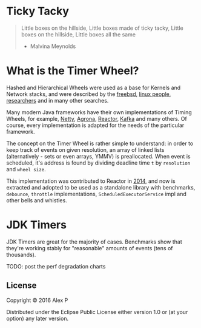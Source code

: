 # Ticky Tacky

> Little boxes on the hillside,
> Little boxes made of ticky tacky,
> Little boxes on the hillside,
> Little boxes all the same
> - Malvina Meynolds

# What is the Timer Wheel?

Hashed and Hierarchical Wheels were used as a base for Kernels and Network stacks, and
were described by the [freebsd](http://people.freebsd.org/~davide/asia/callout_paper.pdf),
[linux people](http://lwn.net/Articles/156329/),
[researchers](http://www.cs.columbia.edu/~nahum/w6998/papers/ton97-timing-wheels.pdf) and
in many other searches.

Many modern Java frameworks have their own implementations of Timing Wheels, for example,
[Netty](https://github.com/netty/netty/blob/4.1/common/src/main/java/io/netty/util/HashedWheelTimer.java),
[Agrona](https://github.com/real-logic/Agrona/blob/master/src/main/java/uk/co/real_logic/agrona/TimerWheel.java),
[Reactor](https://github.com/reactor/reactor-core/blob/master/src/main/java/reactor/core/timer/HashWheelTimer.java),
[Kafka](https://github.com/apache/kafka/blob/trunk/core/src/main/scala/kafka/utils/timer/Timer.scala)
and many others. Of course, every implementation is adapted for the needs of the particular
framework.

The concept on the Timer Wheel is rather simple to understand: in order to keep track
of events on given resolution, an array of linked lists (alternatively - sets or even
arrays, YMMV) is preallocated. When event is scheduled, it's address is found by
dividing deadline time `t` by `resolution` and `wheel size`.

This implementation was contributed to Reactor in [2014](https://github.com/reactor/reactor/commit/53c0dcfab40b91838694843729c85c2effe7272b),
and now is extracted and adopted to be used as a standalone library with benchmarks,
`debounce`, `throttle` implementations, `ScheduledExecutorService` impl and
other bells and whistles.

# JDK Timers

JDK Timers are great for the majority of cases. Benchmarks show that they're working
stably for "reasonable" amounts of events (tens of thousands).

TODO: post the perf degradation charts

## License

Copyright © 2016 Alex P

Distributed under the Eclipse Public License either version 1.0 or (at
your option) any later version.
